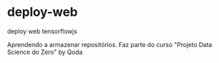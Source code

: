 # deploy-web
deploy web tensorflowjs 

Aprendendo a armazenar repositórios.
Faz parte do curso "Projeto Data Science do Zero" by Qoda
